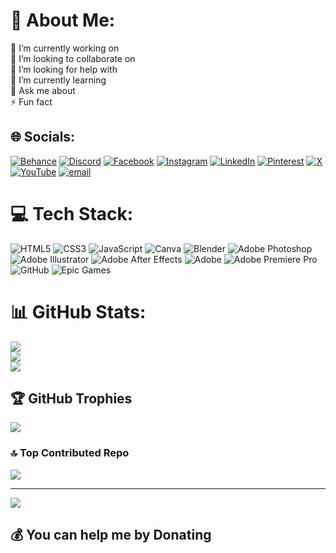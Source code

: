 # 💫 About Me:
🔭 I’m currently working on<br>
👯 I’m looking to collaborate on<br>
🤝 I’m looking for help with<br>
🌱 I’m currently learning<br>
💬 Ask me about<br>
⚡ Fun fact


## 🌐 Socials:
[![Behance](https://img.shields.io/badge/Behance-1769ff?logo=behance&logoColor=white)](https://behance.net/muhammaaarx) 
[![Discord](https://img.shields.io/badge/Discord-%237289DA.svg?logo=discord&logoColor=white)](https://discord.gg/muhirabazram) 
[![Facebook](https://img.shields.io/badge/Facebook-%231877F2.svg?logo=Facebook&logoColor=white)](https://facebook.com/muhirabazram) 
[![Instagram](https://img.shields.io/badge/Instagram-%23E4405F.svg?logo=Instagram&logoColor=white)](https://instagram.com/muhirabazram) 
[![LinkedIn](https://img.shields.io/badge/LinkedIn-%230077B5.svg?logo=linkedin&logoColor=white)](https://linkedin.com/in/muhammad-irfan-abdul-aziz-ramdani-657498261) 
[![Pinterest](https://img.shields.io/badge/Pinterest-%23E60023.svg?logo=Pinterest&logoColor=white)](https://pinterest.com/muhirabazram) 
[![X](https://img.shields.io/badge/X-black.svg?logo=X&logoColor=white)](https://x.com/Muhirabazram741) 
[![YouTube](https://img.shields.io/badge/YouTube-%23FF0000.svg?logo=YouTube&logoColor=white)](https://youtube.com/@UCDXQ-z7ns4712uJtdjDtuMw) 
[![email](https://img.shields.io/badge/Email-D14836?logo=gmail&logoColor=white)](mailto:muhammadirfanaar@gmail.com) 

# 💻 Tech Stack:
![HTML5](https://img.shields.io/badge/html5-%23E34F26.svg?style=for-the-badge&logo=html5&logoColor=white) 
![CSS3](https://img.shields.io/badge/css3-%231572B6.svg?style=for-the-badge&logo=css3&logoColor=white) 
![JavaScript](https://img.shields.io/badge/javascript-%23323330.svg?style=for-the-badge&logo=javascript&logoColor=%23F7DF1E) 
![Canva](https://img.shields.io/badge/Canva-%2300C4CC.svg?style=for-the-badge&logo=Canva&logoColor=white) 
![Blender](https://img.shields.io/badge/blender-%23F5792A.svg?style=for-the-badge&logo=blender&logoColor=white) 
![Adobe Photoshop](https://img.shields.io/badge/adobe%20photoshop-%2331A8FF.svg?style=for-the-badge&logo=adobe%20photoshop&logoColor=white) 
![Adobe Illustrator](https://img.shields.io/badge/adobe%20illustrator-%23FF9A00.svg?style=for-the-badge&logo=adobe%20illustrator&logoColor=white) 
![Adobe After Effects](https://img.shields.io/badge/Adobe%20After%20Effects-9999FF.svg?style=for-the-badge&logo=Adobe%20After%20Effects&logoColor=white) 
![Adobe](https://img.shields.io/badge/adobe-%23FF0000.svg?style=for-the-badge&logo=adobe&logoColor=white) 
![Adobe Premiere Pro](https://img.shields.io/badge/Adobe%20Premiere%20Pro-9999FF.svg?style=for-the-badge&logo=Adobe%20Premiere%20Pro&logoColor=white) 
![GitHub](https://img.shields.io/badge/github-%23121011.svg?style=for-the-badge&logo=github&logoColor=white) 
![Epic Games](https://img.shields.io/badge/epicgames-%23313131.svg?style=for-the-badge&logo=epicgames&logoColor=white)
# 📊 GitHub Stats:
![](https://github-readme-stats.vercel.app/api?username=Muhirabazram&theme=github_dark&hide_border=false&include_all_commits=false&count_private=false)<br/>
![](https://nirzak-streak-stats.vercel.app/?user=Muhirabazram&theme=github_dark&hide_border=false)<br/>
![](https://github-readme-stats.vercel.app/api/top-langs/?username=Muhirabazram&theme=github_dark&hide_border=false&include_all_commits=false&count_private=false&layout=compact)

## 🏆 GitHub Trophies
![](https://github-profile-trophy.vercel.app/?username=Muhirabazram&theme=radical&no-frame=false&no-bg=true&margin-w=4)

### 🔝 Top Contributed Repo
![](https://github-contributor-stats.vercel.app/api?username=Muhirabazram&limit=5&theme=dark&combine_all_yearly_contributions=true)

---
[![](https://visitcount.itsvg.in/api?id=Muhirabazram&icon=0&color=0)](https://visitcount.itsvg.in)

  ## 💰 You can help me by Donating
  
<!-- Proudly created with GPRM ( https://gprm.itsvg.in ) -->
